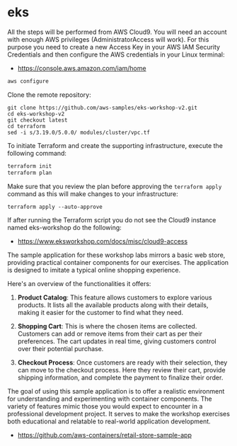 # eks

All the steps will be performed from AWS Cloud9. 
You will need an account with enough AWS privileges (AdministratorAccess will work).
For this purpose you need to create a new Access Key in your AWS IAM Security Credentials and then configure the AWS credentials in your Linux terminal:
* https://console.aws.amazon.com/iam/home
```bash
aws configure

```
Clone the remote repository:
```
git clone https://github.com/aws-samples/eks-workshop-v2.git
cd eks-workshop-v2
git checkout latest
cd terraform
sed -i s/3.19.0/5.0.0/ modules/cluster/vpc.tf

```
To initiate Terraform and create the supporting infrastructure, execute the following command:
```bash
terraform init
terraform plan

```
Make sure that you review the plan before approving the `terraform apply` command as this will make changes to your infrastructure:
```
terraform apply --auto-approve

```
If after running the Terraform script you do not see the Cloud9 instance named eks-workshop do the following:
* https://www.eksworkshop.com/docs/misc/cloud9-access

The sample application for these workshop labs mirrors a basic web store, providing practical container components for our exercises. The application is designed to imitate a typical online shopping experience.

Here's an overview of the functionalities it offers:

1. **Product Catalog**: This feature allows customers to explore various products. It lists all the available products along with their details, making it easier for the customer to find what they need.

2. **Shopping Cart**: This is where the chosen items are collected. Customers can add or remove items from their cart as per their preferences. The cart updates in real time, giving customers control over their potential purchase.

3. **Checkout Process**: Once customers are ready with their selection, they can move to the checkout process. Here they review their cart, provide shipping information, and complete the payment to finalize their order.

The goal of using this sample application is to offer a realistic environment for understanding and experimenting with container components. The variety of features mimic those you would expect to encounter in a professional development project. It serves to make the workshop exercises both educational and relatable to real-world application development.

* https://github.com/aws-containers/retail-store-sample-app
